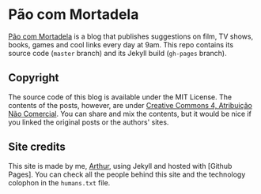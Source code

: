 # Pão com Mortadela

[Pão com Mortadela](https://paomortadela.com.br/) is a blog that publishes suggestions on film, TV shows, books, games and cool links every day at 9am. This repo contains its source code (`master` branch) and its Jekyll build (`gh-pages` branch).

## Copyright
The source code of this blog is available under the MIT License. The contents of the posts, however, are under [Creative Commons 4, Atribuição Não Comercial](https://creativecommons.org/licenses/by-nc/4.0/). You can share and mix the contents, but it would be nice if you linked the original posts or the authors' sites.

## Site credits

This site is made by me, [Arthur](https://arthr.me/), using Jekyll and hosted with [Github Pages]. You can check all the people behind this site and the technology colophon in the `humans.txt` file.
